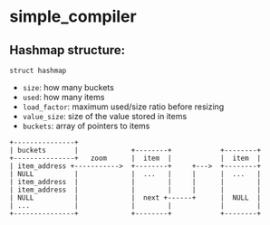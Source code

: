 # simple_compiler

## Hashmap structure:

`struct hashmap`
-    `size`: how many buckets
-    `used`: how many items
-    `load_factor`: maximum used/size ratio before resizing
-    `value_size`: size of the value stored in items
-    `buckets`: array of pointers to items


```
+---------------+
| buckets       |             +--------+            +--------+
+---------------+   zoom      |  item  |            |  item  |
| item_address +----------->  +--------+     +--->  +--------+
| NULL          |             |  ...   |     |      |  ...   |
| item_address  |             |        |     |      |        |
| item_address  |             |        |     |      |        |
| NULL          |             |  next +------+      |  NULL  |
| ...           |             |        |            |        |
+---------------+             +--------+            +--------+
```
